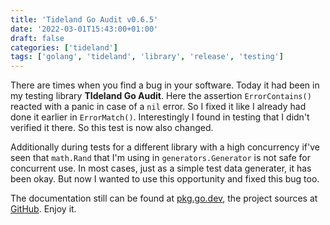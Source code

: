 ```yaml
---
title: 'Tideland Go Audit v0.6.5'
date: '2022-03-01T15:43:00+01:00'
draft: false
categories: ['tideland']
tags: ['golang', 'tideland', 'library', 'release', 'testing']
---
```


There are times when you find a bug in your software. Today it had been in my testing library **TIdeland Go Audit**. Here the assertion `ErrorContains()` reacted with a panic in case of a `nil` error. So I fixed it like I already had done it earlier in `ErrorMatch()`. Interestingly I found in testing that I didn't verified it there. So this test is now also changed.

Additionally during tests for a different library with a high concurrency if've seen that `math.Rand` that I'm using in `generators.Generator` is not safe for concurrent use. In most cases, just as a simple test data generater, it has been okay. But now I wanted to use this opportunity and fixed this bug too.

The documentation still can be found at [pkg.go.dev](https://pkg.go.dev/tideland.dev/go/audit), the project sources at [GitHub](https://github.com/tideland/go-audit). Enjoy it.

